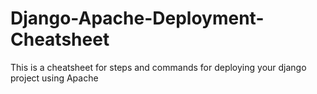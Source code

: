 # Django-Apache-Deployment-Cheatsheet
This is a cheatsheet for steps and commands for deploying your django project using Apache
